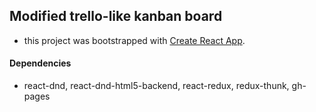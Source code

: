 ## Modified trello-like kanban board
* this project was bootstrapped with [Create React App](https://github.com/facebookincubator/create-react-app).

#### Dependencies
* react-dnd, react-dnd-html5-backend, react-redux, redux-thunk, gh-pages   

